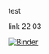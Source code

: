 test

link 22 03

[![Binder](https://mybinder.org/badge_logo.svg)](https://mybinder.org/v2/gh/TimKULeuven/Wiskunde_jupyter/master)